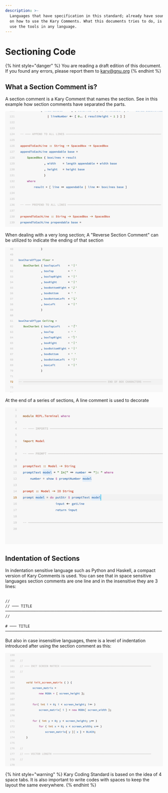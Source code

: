 ```yaml
---
description: >-
  Languages that have specification in this standard; already have sound detail
  on how to use the Kary Comments. What this documents tries to do, is how to
  use the tools in any language.
---
```


# Sectioning Code

{% hint style="danger" %}
You are reading a draft edition of this document. If you found any errors, please report them to [kary@gnu.org](mailto:kary@gnu.org)
{% endhint %}

## What a Section Comment is?

A section comment is a Kary Comment that names the section. See in this example how section comments have separated the parts. 

![](../.gitbook/assets/screen-shot-1397-06-25-at-2.38.02-am.png)

When dealing with a very long section; A "Reverse Section Comment" can be utilized to indicate the ending of that section

![](../.gitbook/assets/screen-shot-1397-06-25-at-2.43.25-am.png)

At the end of a series of sections, A line comment is used to decorate

![](../.gitbook/assets/screen-shot-1397-06-25-at-2.45.37-am.png)

## Indentation of Sections

In indentation sensitive language such as Python and Haskell, a compact version of Kary Comments is used. You can see that in space sensitive languages section comments are one line and in the insensitive they are 3 lines:

```text

//
// ─── TITLE ──────────────────────────────────────────────────────────────────────
//

# ─── TITLE ──────────────────────────────────────────────────────────────────────

```

But also in case insensitive languages, there is a level of indentation introduced after using the section comment as this:

![](../.gitbook/assets/screen-shot-1397-06-25-at-2.37.07-am.png)

{% hint style="warning" %}
Kary Coding Standard is based on the idea of 4 space tabs. It is also important to write codes with spaces to keep the layout the same everywhere.
{% endhint %}





